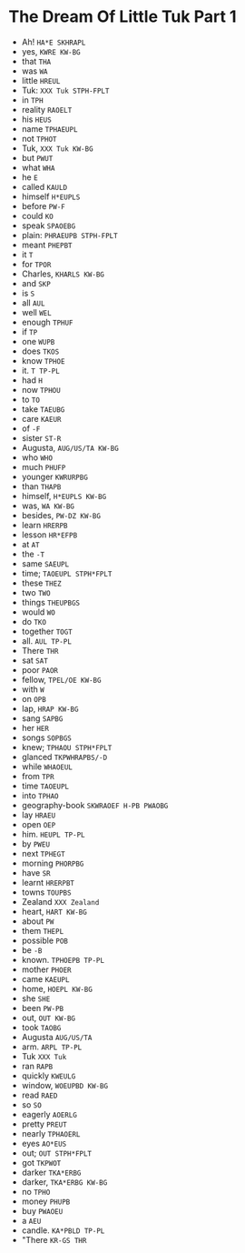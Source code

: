 # The Dream Of Little Tuk Part 1

* Ah! `HA*E SKHRAPL`
* yes, `KWRE KW-BG`
* that `THA`
* was `WA`
* little `HREUL`
* Tuk: `XXX Tuk STPH-FPLT`
* in `TPH`
* reality `RAOELT`
* his `HEUS`
* name `TPHAEUPL`
* not `TPHOT`
* Tuk, `XXX Tuk KW-BG`
* but `PWUT`
* what `WHA`
* he `E`
* called `KAULD`
* himself `H*EUPLS`
* before `PW-F`
* could `KO`
* speak `SPAOEBG`
* plain: `PHRAEUPB STPH-FPLT`
* meant `PHEPBT`
* it `T`
* for `TPOR`
* Charles, `KHARLS KW-BG`
* and `SKP`
* is `S`
* all `AUL`
* well `WEL`
* enough `TPHUF`
* if `TP`
* one `WUPB`
* does `TKOS`
* know `TPHOE`
* it. `T TP-PL`
* had `H`
* now `TPHOU`
* to `TO`
* take `TAEUBG`
* care `KAEUR`
* of `-F`
* sister `ST-R`
* Augusta, `AUG/US/TA KW-BG`
* who `WHO`
* much `PHUFP`
* younger `KWRURPBG`
* than `THAPB`
* himself, `H*EUPLS KW-BG`
* was, `WA KW-BG`
* besides, `PW-DZ KW-BG`
* learn `HRERPB`
* lesson `HR*EFPB`
* at `AT`
* the `-T`
* same `SAEUPL`
* time; `TAOEUPL STPH*FPLT`
* these `THEZ`
* two `TWO`
* things `THEUPBGS`
* would `WO`
* do `TKO`
* together `TOGT`
* all. `AUL TP-PL`
* There `THR`
* sat `SAT`
* poor `PAOR`
* fellow, `TPEL/OE KW-BG`
* with `W`
* on `OPB`
* lap, `HRAP KW-BG`
* sang `SAPBG`
* her `HER`
* songs `SOPBGS`
* knew; `TPHAOU STPH*FPLT`
* glanced `TKPWHRAPBS/-D`
* while `WHAOEUL`
* from `TPR`
* time `TAOEUPL`
* into `TPHAO`
* geography-book `SKWRAOEF H-PB PWAOBG`
* lay `HRAEU`
* open `OEP`
* him. `HEUPL TP-PL`
* by `PWEU`
* next `TPHEGT`
* morning `PHORPBG`
* have `SR`
* learnt `HRERPBT`
* towns `TOUPBS`
* Zealand `XXX Zealand`
* heart, `HART KW-BG`
* about `PW`
* them `THEPL`
* possible `POB`
* be `-B`
* known. `TPHOEPB TP-PL`
* mother `PHOER`
* came `KAEUPL`
* home, `HOEPL KW-BG`
* she `SHE`
* been `PW-PB`
* out, `OUT KW-BG`
* took `TAOBG`
* Augusta `AUG/US/TA`
* arm. `ARPL TP-PL`
* Tuk `XXX Tuk`
* ran `RAPB`
* quickly `KWEULG`
* window, `WOEUPBD KW-BG`
* read `RAED`
* so `SO`
* eagerly `AOERLG`
* pretty `PREUT`
* nearly `TPHAOERL`
* eyes `AO*EUS`
* out; `OUT STPH*FPLT`
* got `TKPWOT`
* darker `TKA*ERBG`
* darker, `TKA*ERBG KW-BG`
* no `TPHO`
* money `PHUPB`
* buy `PWAOEU`
* a `AEU`
* candle. `KA*PBLD TP-PL`
* "There `KR-GS THR`
